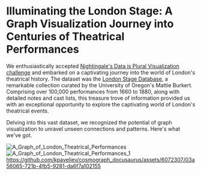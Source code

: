# Illuminating the London Stage: A Graph Visualization Journey into Centuries of Theatrical Performances

We enthusiastically accepted [Nightingale's Data is Plural Visualization challenge](https://nightingaledvs.com/data-is-plural-visualization-challenge/) 
and embarked on a captivating journey into the world of London's theatrical history. The dataset was the [London Stage Database](https://londonstagedatabase.uoregon.edu/data.php), 
a remarkable collection curated by the University of Oregon's Mattie Burkert. Comprising over 100,000 performances from 1660 to 1880, along with detailed notes and cast lists, 
this treasure trove of information provided us with an exceptional opportunity to explore the captivating world of London's theatrical events.

Delving into this vast dataset, we recognized the potential of graph visualization to unravel unseen connections and patterns. 
Here's what we've got.

![A_Graph_of_London_Theatrical_Performances](https://github.com/kpaveliev/cosmograph_docusaurus/assets/6072307/876b1634-a80c-4896-b33d-7e66a1817198)
![A_Graph_of_London_Theatrical_Performances_1](https://github.com/kpaveliev/cosmograph_docusaurus/assets/6072307/ec9ecbf2-da6c-4851-b47e-b63a9a7701f3)
https://github.com/kpaveliev/cosmograph_docusaurus/assets/6072307/03a56065-721b-4fb5-9281-da6f7a102155
